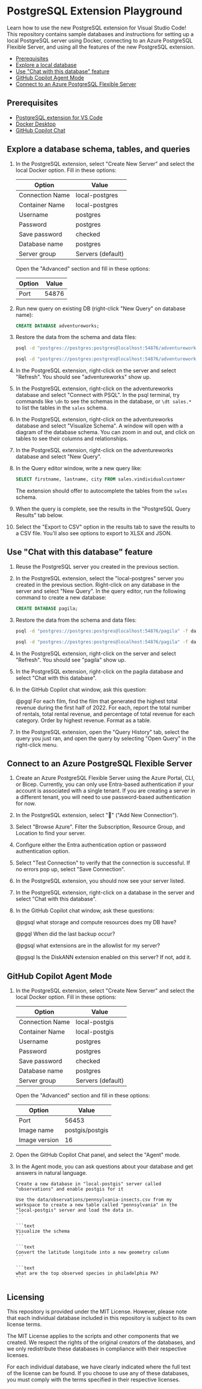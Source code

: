 # PostgreSQL Extension Playground

Learn how to use the new PostgreSQL extension for Visual Studio Code! This repository contains sample databases and instructions for setting up a local PostgreSQL server using Docker, connecting to an Azure PostgreSQL Flexible Server, and using all the features of the new PostgreSQL extension.

* [Prerequisites](#prerequisites)
* [Explore a local database](#explore-a-local-database)
* [Use "Chat with this database" feature](#use-chat-with-this-database-feature)
* [GitHub Copilot Agent Mode](#github-copilot-agent-mode)
* [Connect to an Azure PostgreSQL Flexible Server](#connect-to-an-azure-postgresql-flexible-server)

## Prerequisites

* [PostgreSQL extension for VS Code](https://marketplace.visualstudio.com/items?itemName=ms-ossdata.vscode-pgsql)
* [Docker Desktop](https://www.docker.com/products/docker-desktop)
* [GitHub Copilot Chat](https://marketplace.visualstudio.com/items/?itemName=GitHub.copilot-chat)

## Explore a database schema, tables, and queries

1. In the PostgreSQL extension, select "Create New Server" and select the local Docker option. Fill in these options:

    | Option | Value |
    |--------|-------|
    | Connection Name | local-postgres |
    | Container Name | local-postgres |
    | Username | postgres |
    | Password | postgres |
    | Save password | checked |
    | Database name | postgres |
    | Server group | Servers (default) |

    Open the "Advanced" section and fill in these options:

    | Option | Value  |
    |--------|--------|
    | Port   | 54876  |

2. Run new query on existing DB (right-click "New Query" on database name):

    ```sql
    CREATE DATABASE adventureworks;
    ```

3. Restore the data from the schema and data files:

    ```bash
    psql -d "postgres://postgres:postgres@localhost:54876/adventureworks" -f data/adventureworks/adventureworks-schema.sql
    ```

    ```bash
    psql -d "postgres://postgres:postgres@localhost:54876/adventureworks" -f data/adventureworks/adventureworks-data.sql
    ```

4. In the PostgreSQL extension, right-click on the server and select "Refresh". You should see "adventureworks" show up.

5. In the PostgreSQL extension, right-click on the adventureworks database and select "Connect with PSQL". In the psql terminal, try commands like `\dn` to see the schemas in the database, or `\dt sales.*` to list the tables in the `sales` schema.

6. In the PostgreSQL extension, right-click on the adventureworks database and select "Visualize Schema". A window will open with a diagram of the database schema. You can zoom in and out, and click on tables to see their columns and relationships.

7. In the PostgreSQL extension, right-click on the adventureworks database and select "New Query".

8. In the Query editor window, write a new query like:

    ```sql
    SELECT firstname, lastname, city FROM sales.vindividualcustomer
    ```

    The extension should offer to autocomplete the tables from the `sales` schema.

9. When the query is complete, see the results in the "PostgreSQL Query Results" tab below.

10. Select the "Export to CSV" option in the results tab to save the results to a CSV file. You'll also see options to export to XLSX and JSON.

## Use "Chat with this database" feature

1. Reuse the PostgreSQL server you created in the previous section.
 
2. In the PostgreSQL extension, select the "local-postgres" server you created in the previous section.  Right-click on any database in the server and select "New Query". In the query editor, run the following command to create a new database:

    ```sql
    CREATE DATABASE pagila;
    ```

3. Restore the data from the schema and data files:

    ```bash
    psql -d "postgres://postgres:postgres@localhost:54876/pagila" -f data/pagila/pagila-schema.sql
    ```

    ```bash
    psql -d "postgres://postgres:postgres@localhost:54876/pagila" -f data/pagila/pagila-data.sql
    ```

4. In the PostgreSQL extension, right-click on the server and select "Refresh". You should see "pagila" show up.

5. In the PostgreSQL extension, right-click on the pagila database and select "Chat with this database".

6. In the GitHub Copilot chat window, ask this question:

    @pgql For each film, find the film that generated the highest total revenue during the first half of 2022. For each, report the total number of rentals, total rental revenue, and percentage of total revenue for each category. Order by highest revenue. Format as a table.

7. In the PostgreSQL extension, open the "Query History" tab, select the query you just ran, and open the query by selecting "Open Query" in the right-click menu.


## Connect to an Azure PostgreSQL Flexible Server

1. Create an Azure PostgreSQL Flexible Server using the Azure Portal, CLI, or Bicep. Currently, you can only use Entra-based authentication if your account is associated with a single tenant. If you are creating a server in a different tenant, you will need to use password-based authentication for now.

2. In the PostgreSQL extension, select "🔌" ("Add New Connection"). 

3. Select "Browse Azure". Filter the Subscription, Resource Group, and Location to find your server.

4. Configure either the Entra authentication option or password authentication option.

5. Select "Test Connection" to verify that the connection is successful. If no errors pop up, select "Save Connection".

6. In the PostgreSQL extension, you should now see your server listed.

7. In the PostgreSQL extension, right-click on a database in the server and select "Chat with this database".

8. In the GitHub Copilot chat window, ask these questions:

    @pgsql what storage and compute resources does my DB have?

    @pgql When did the last backup occur?

    @pgsql what extensions are in the allowlist for my server?

    @pgsql Is the DiskANN extension enabled on this server? If not, add it.


## GitHub Copilot Agent Mode

1. In the PostgreSQL extension, select "Create New Server" and select the local Docker option. Fill in these options:

    | Option | Value |
    |--------|-------|
    | Connection Name | local-postgis |
    | Container Name | local-postgis |
    | Username | postgres |
    | Password | postgres |
    | Save password | checked |
    | Database name | postgres |
    | Server group | Servers (default) |

    Open the "Advanced" section and fill in these options:

    | Option | Value |
    |--------|--------|
    | Port   | 56453  |
    | Image name | postgis/postgis |
    | Image version | 16 |

2. Open the GitHub Copilot Chat panel, and select the "Agent" mode.

3. In the Agent mode, you can ask questions about your database and get answers in natural language.

    ```text
    Create a new database in "local-postgis" server called "observations" and enable postgis for it
    ```

    ````text
    Use the data/observations/pennsylvania-insects.csv from my workspace to create a new table called "pennsylvania" in the "local-postgis" server and load the data in.
    ```

    ```text
    Visualize the schema
    ```

    ```text
    Convert the latitude longitude into a new geometry column
    ```

    ```text
    what are the top observed species in philadelphia PA?
    ```

## Licensing

This repository is provided under the MIT License. However, please note that each individual database included in this repository is subject to its own license terms.

The MIT License applies to the scripts and other components that we created. We respect the rights of the original creators of the databases, and we only redistribute these databases in compliance with their respective licenses.

For each individual database, we have clearly indicated where the full text of the license can be found. If you choose to use any of these databases, you must comply with the terms specified in their respective licenses.
